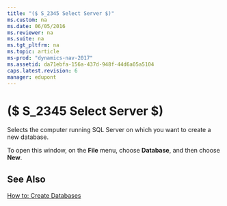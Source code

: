 ```yaml
---
title: "($ S_2345 Select Server $)"
ms.custom: na
ms.date: 06/05/2016
ms.reviewer: na
ms.suite: na
ms.tgt_pltfrm: na
ms.topic: article
ms-prod: "dynamics-nav-2017"
ms.assetid: da71ebfa-156a-437d-948f-44d6a05a5104
caps.latest.revision: 6
manager: edupont
---
```

# ($ S_2345 Select Server $)
Selects the computer running SQL Server on which you want to create a new database.  

 To open this window, on the **File** menu, choose **Database**, and then choose **New**.  

## See Also  
 [How to: Create Databases](../How-to:-Create-Databases.md)
